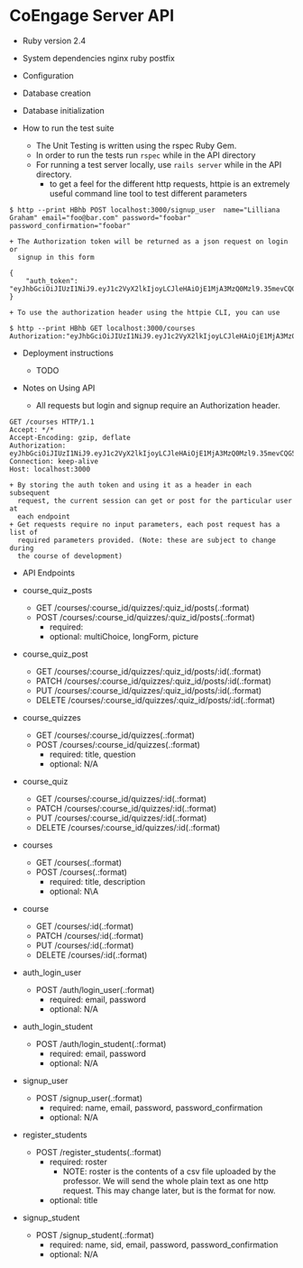 # CoEngage Server API

* Ruby version
	2.4

* System dependencies
	nginx
	ruby
	postfix

* Configuration

* Database creation

* Database initialization

* How to run the test suite
	* The Unit Testing is written using the rspec Ruby Gem.
	* In order to run the tests run ``` rspec ``` while in the API directory
	* For running a test server locally, use ``` rails server ``` while in the 
		API directory.
		* to get a feel for the different http requests, httpie is an extremely
		  useful command line tool to test different parameters
```
$ http --print HBhb POST localhost:3000/signup_user  name="Lilliana Graham" email="foo@bar.com" password="foobar" password_confirmation="foobar"
```

	+ The Authorization token will be returned as a json request on login or
	  signup in this form

```
{
    "auth_token": "eyJhbGciOiJIUzI1NiJ9.eyJ1c2VyX2lkIjoyLCJleHAiOjE1MjA3MzQ0Mzl9.35mevCQG59Lz_qsOJmo_dkJHiHr1z35YPtDVzO3Wq8A"
}
```
	+ To use the authorization header using the httpie CLI, you can use

```
$ http --print HBhb GET localhost:3000/courses Authorization:"eyJhbGciOiJIUzI1NiJ9.eyJ1c2VyX2lkIjoyLCJleHAiOjE1MjA3MzQ0Mzl9.35mevCQG59Lz_qsOJmo_dkJHiHr1z35YPtDVzO3Wq8A"
```

* Deployment instructions
	+ TODO

* Notes on Using API

	+ All requests but login and signup require an Authorization header. 

```
GET /courses HTTP/1.1
Accept: */*
Accept-Encoding: gzip, deflate
Authorization: eyJhbGciOiJIUzI1NiJ9.eyJ1c2VyX2lkIjoyLCJleHAiOjE1MjA3MzQ0Mzl9.35mevCQG59Lz_qsOJmo_dkJHiHr1z35YPtDVzO3Wq8A
Connection: keep-alive
Host: localhost:3000
```
	+ By storing the auth token and using it as a header in each subsequent
	  request, the current session can get or post for the particular user at
	  each endpoint
	+ Get requests require no input parameters, each post request has a list of
	  required parameters provided. (Note: these are subject to change during
	  the course of development)

* API Endpoints

* course_quiz_posts 
	* GET 		/courses/:course_id/quizzes/:quiz_id/posts(.:format) 
	* POST 	/courses/:course_id/quizzes/:quiz_id/posts(.:format)
		* required: 
		* optional: multiChoice, longForm, picture
* course_quiz_post 
	* GET 		/courses/:course_id/quizzes/:quiz_id/posts/:id(.:format)
	* PATCH 	/courses/:course_id/quizzes/:quiz_id/posts/:id(.:format)
	* PUT 		/courses/:course_id/quizzes/:quiz_id/posts/:id(.:format)
	* DELETE 	/courses/:course_id/quizzes/:quiz_id/posts/:id(.:format)
* course_quizzes	
	*  GET 		/courses/:course_id/quizzes(.:format)
	* POST 	/courses/:course_id/quizzes(.:format)
		* required: title, question
		* optional: N/A
* course_quiz	
	* GET 		/courses/:course_id/quizzes/:id(.:format)
	* PATCH 	/courses/:course_id/quizzes/:id(.:format)
	* PUT 		/courses/:course_id/quizzes/:id(.:format)
	* DELETE 	/courses/:course_id/quizzes/:id(.:format)
* courses	
	* GET 	/courses(.:format)
	* POST 	/courses(.:format)
		* required: title, description
		* optional: N\A
* course
	* GET 		/courses/:id(.:format)
	* PATCH 	/courses/:id(.:format)
	* PUT 		/courses/:id(.:format)
	* DELETE 	/courses/:id(.:format)
* auth_login_user
	* POST 	/auth/login_user(.:format)
		* required: email, password
		* optional: N/A
* auth_login_student 
	* POST 	/auth/login_student(.:format)
		* required:  email, password
		* optional:  N/A
* signup_user
	* POST 	/signup_user(.:format)
		* required: name, email, password, password_confirmation
		* optional: N/A
* register_students
	* POST 	/register_students(.:format)
		* required: roster
			* NOTE: roster is the contents of a csv file uploaded by the professor.
					We will send the whole plain text as one http request. This
					may change later, but is the format for now.
		* optional: title
* signup_student
	* POST 	/signup_student(.:format)
		* required: name, sid, email, password, password_confirmation
		* optional: N/A

